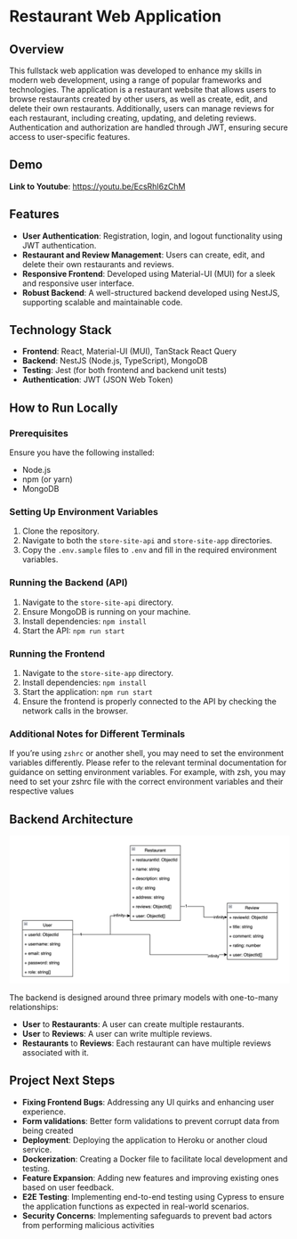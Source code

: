 # Restaurant Web Application

## Overview

This fullstack web application was developed to enhance my skills in modern web development, using a range of popular frameworks and technologies. The application is a restaurant website that allows users to browse restaurants created by other users, as well as create, edit, and delete their own restaurants. Additionally, users can manage reviews for each restaurant, including creating, updating, and deleting reviews. Authentication and authorization are handled through JWT, ensuring secure access to user-specific features.

## Demo

**Link to Youtube**: https://youtu.be/EcsRhI6zChM

## Features

- **User Authentication**: Registration, login, and logout functionality using JWT authentication.
- **Restaurant and Review Management**: Users can create, edit, and delete their own restaurants and reviews.
- **Responsive Frontend**: Developed using Material-UI (MUI) for a sleek and responsive user interface.
- **Robust Backend**: A well-structured backend developed using NestJS, supporting scalable and maintainable code.

## Technology Stack

- **Frontend**: React, Material-UI (MUI), TanStack React Query
- **Backend**: NestJS (Node.js, TypeScript), MongoDB
- **Testing**: Jest (for both frontend and backend unit tests)
- **Authentication**: JWT (JSON Web Token)

## How to Run Locally

### Prerequisites

Ensure you have the following installed:

- Node.js
- npm (or yarn)
- MongoDB

### Setting Up Environment Variables

1. Clone the repository.
2. Navigate to both the `store-site-api` and `store-site-app` directories.
3. Copy the `.env.sample` files to `.env` and fill in the required environment variables.

### Running the Backend (API)

1. Navigate to the `store-site-api` directory.
2. Ensure MongoDB is running on your machine.
3. Install dependencies: `npm install`
4. Start the API: `npm run start`

### Running the Frontend

1. Navigate to the `store-site-app` directory.
2. Install dependencies: `npm install`
3. Start the application: `npm run start`
4. Ensure the frontend is properly connected to the API by checking the network calls in the browser.

### Additional Notes for Different Terminals

If you’re using `zshrc` or another shell, you may need to set the environment variables differently. Please refer to the relevant terminal documentation for guidance on setting environment variables. For example, with zsh, you may need to set your zshrc file with the correct environment variables and their respective values

## Backend Architecture

![Demo of backend model architecture](restaurant-uml-photo.png)

The backend is designed around three primary models with one-to-many relationships:

- **User** to **Restaurants**: A user can create multiple restaurants.
- **User** to **Reviews**: A user can write multiple reviews.
- **Restaurants** to **Reviews**: Each restaurant can have multiple reviews associated with it.

## Project Next Steps

- **Fixing Frontend Bugs**: Addressing any UI quirks and enhancing user experience.
- **Form validations**: Better form validations to prevent corrupt data from being created
- **Deployment**: Deploying the application to Heroku or another cloud service.
- **Dockerization**: Creating a Docker file to facilitate local development and testing.
- **Feature Expansion**: Adding new features and improving existing ones based on user feedback.
- **E2E Testing**: Implementing end-to-end testing using Cypress to ensure the application functions as expected in real-world scenarios.
- **Security Concerns**: Implementing safeguards to prevent bad actors from performing malicious activities
